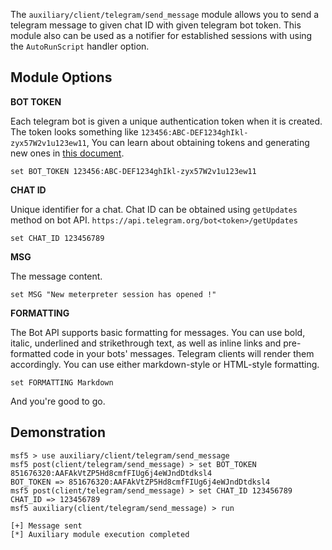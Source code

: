 The ```auxiliary/client/telegram/send_message``` module allows you to send a telegram message to given chat ID with given telegram bot token. This module also can be used as a notifier for established sessions with using the `AutoRunScript` handler option.

## Module Options

**BOT TOKEN**

Each telegram bot is given a unique authentication token when it is created. The token looks something like `123456:ABC-DEF1234ghIkl-zyx57W2v1u123ew11`, You can learn about obtaining tokens and generating new ones in [this document](https://core.telegram.org/bots#6-botfather).

```
set BOT_TOKEN 123456:ABC-DEF1234ghIkl-zyx57W2v1u123ew11
```

**CHAT ID**

Unique identifier for a chat. Chat ID can be obtained using `getUpdates` method on bot API.
`https://api.telegram.org/bot<token>/getUpdates`

```
set CHAT_ID 123456789
```

**MSG**

The message content.

```
set MSG "New meterpreter session has opened !"
```

**FORMATTING**

The Bot API supports basic formatting for messages. You can use bold, italic, underlined and strikethrough text, as well as inline links and pre-formatted code in your bots' messages. Telegram clients will render them accordingly. You can use either markdown-style or HTML-style formatting.

```
set FORMATTING Markdown
```

And you're good to go.

## Demonstration

```
msf5 > use auxiliary/client/telegram/send_message
msf5 post(client/telegram/send_message) > set BOT_TOKEN 851676320:AAFAkVtZP5Hd8cmfFIUg6j4eWJndDtdksl4
BOT_TOKEN => 851676320:AAFAkVtZP5Hd8cmfFIUg6j4eWJndDtdksl4
msf5 post(client/telegram/send_message) > set CHAT_ID 123456789
CHAT_ID => 123456789
msf5 auxiliary(client/telegram/send_message) > run

[+] Message sent
[*] Auxiliary module execution completed
```
